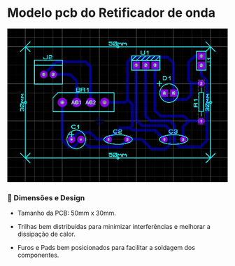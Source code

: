 # Modelo pcb do Retificador de onda

<img src="./modelo_pcb.jpeg" alt="Modelo pcb">

### 📏 Dimensões e Design
- Tamanho da PCB: 50mm x 30mm.

- Trilhas bem distribuídas para minimizar interferências e melhorar a dissipação de calor.

- Furos e Pads bem posicionados para facilitar a soldagem dos componentes.

